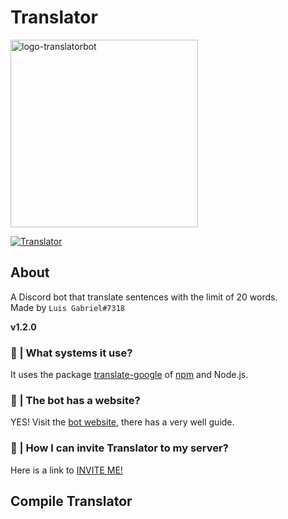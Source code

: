 # Translator


   <a href="https://ibb.co/XjWT7vx"><img src="https://i.ibb.co/8NmVrSg/logo-translatorbot.png" alt="logo-translatorbot" border="0" width="300px" height="300px"></a>
   <script src="https://discordbotlist.com/widget/index.js" async></script>
<dbl-widget bot-id="bot-translator-4314" centered></dbl-widget>
   <a href="https://top.gg/bot/745021822361141278">
   <img src="https://top.gg/api/widget/745021822361141278.svg" alt="Translator" />
   </a>

<h2> About </h2>

A Discord bot that translate sentences with the limit of 20 words. <br>
Made by ```Luis Gabriel#7318```

**v1.2.0**
### 🤔 | What systems it use?
It uses the package <a href="https://www.npmjs.com/package/translate-google">translate-google</a> of <a href="https://www.npmjs.com/">npm</a> and Node.js.

### 🤔 | The bot has a website?
YES! Visit the <a href="https://translatorbot.gitbook.io/home/">bot website</a>, there has a very well guide.

### 🤔 | How I can invite Translator to my server?
Here is a link to <a href="https://discord.com/api/oauth2/authorize?client_id=745021822361141278&permissions=8&scope=bot">INVITE ME!</a>

<h2>Compile Translator</h2>
